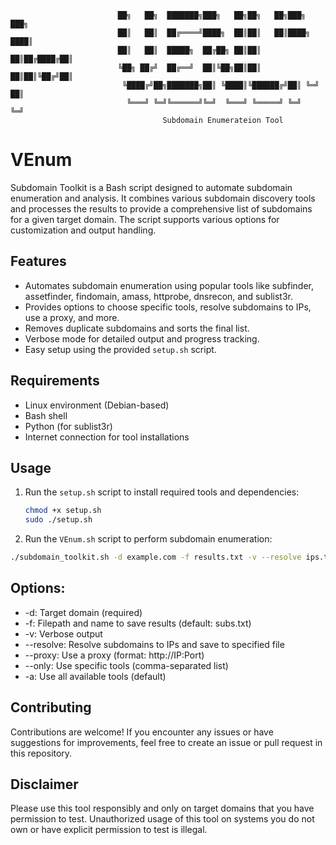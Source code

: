 ```
                        ██╗   ██╗  ███████╗███╗   ██╗██╗   ██╗███╗   ███╗
                        ██║   ██║  ██╔════╝████╗  ██║██║   ██║████╗ ████║
                        ██║   ██║  █████╗  ██╔██╗ ██║██║   ██║██╔████╔██║
                        ╚██╗ ██╔╝  ██╔══╝  ██║╚██╗██║██║   ██║██║╚██╔╝██║
                         ╚████╔╝██╗███████╗██║ ╚████║╚██████╔╝██║ ╚═╝ ██║
                          ╚═══╝ ╚═╝╚══════╝╚═╝  ╚═══╝ ╚═════╝ ╚═╝     ╚═╝
                                  Subdomain Enumerateion Tool                                                 
```

# VEnum

Subdomain Toolkit is a Bash script designed to automate subdomain enumeration and analysis. It combines various subdomain discovery tools and processes the results to provide a comprehensive list of subdomains for a given target domain. The script supports various options for customization and output handling.

## Features

- Automates subdomain enumeration using popular tools like subfinder, assetfinder, findomain, amass, httprobe, dnsrecon, and sublist3r.
- Provides options to choose specific tools, resolve subdomains to IPs, use a proxy, and more.
- Removes duplicate subdomains and sorts the final list.
- Verbose mode for detailed output and progress tracking.
- Easy setup using the provided `setup.sh` script.

## Requirements

- Linux environment (Debian-based)
- Bash shell
- Python (for sublist3r)
- Internet connection for tool installations

## Usage

1. Run the `setup.sh` script to install required tools and dependencies:

   ```bash
   chmod +x setup.sh
   sudo ./setup.sh
   ```
2. Run the `VEnum.sh` script to perform subdomain enumeration:
  ```bash
  ./subdomain_toolkit.sh -d example.com -f results.txt -v --resolve ips.txt --proxy http://127.0.0.1:8080 --only subfinder,assetfinder
  ```
## Options:
* -d: Target domain (required)
* -f: Filepath and name to save results (default: subs.txt)
* -v: Verbose output
* --resolve: Resolve subdomains to IPs and save to specified file
* --proxy: Use a proxy (format: http://IP:Port)
* --only: Use specific tools (comma-separated list)
* -a: Use all available tools (default)

## Contributing
Contributions are welcome! If you encounter any issues or have suggestions for improvements, feel free to create an issue or pull request in this repository.

## Disclaimer
Please use this tool responsibly and only on target domains that you have permission to test. Unauthorized usage of this tool on systems you do not own or have explicit permission to test is illegal.

